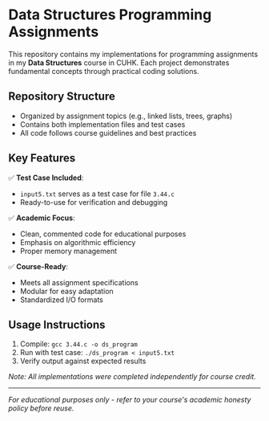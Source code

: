# Data Structures Programming Assignments

This repository contains my implementations for programming assignments in my **Data Structures** course in CUHK. Each project demonstrates fundamental concepts through practical coding solutions.

## Repository Structure

- Organized by assignment topics (e.g., linked lists, trees, graphs)
- Contains both implementation files and test cases
- All code follows course guidelines and best practices

## Key Features

✅ **Test Case Included**:  
   - `input5.txt` serves as a test case for file `3.44.c` 
   - Ready-to-use for verification and debugging

✅ **Academic Focus**:  
   - Clean, commented code for educational purposes  
   - Emphasis on algorithmic efficiency
   - Proper memory management

✅ **Course-Ready**:  
   - Meets all assignment specifications  
   - Modular for easy adaptation  
   - Standardized I/O formats

## Usage Instructions

1. Compile: `gcc 3.44.c -o ds_program`
2. Run with test case: `./ds_program < input5.txt`
3. Verify output against expected results

*Note: All implementations were completed independently for course credit.*

---
*For educational purposes only - refer to your course's academic honesty policy before reuse.*
